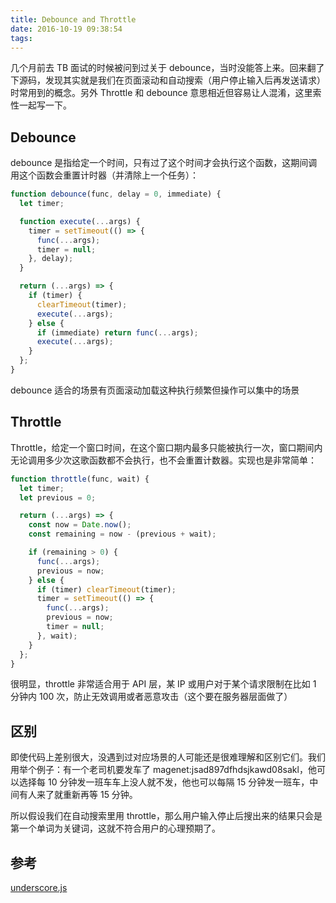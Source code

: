 ```yaml
---
title: Debounce and Throttle
date: 2016-10-19 09:38:54
tags:
---
```


几个月前去 TB 面试的时候被问到过关于 debounce，当时没能答上来。回来翻了下源码，发现其实就是我们在页面滚动和自动搜索（用户停止输入后再发送请求）时常用到的概念。另外 Throttle 和 debounce 意思相近但容易让人混淆，这里索性一起写一下。

## Debounce

debounce 是指给定一个时间，只有过了这个时间才会执行这个函数，这期间调用这个函数会重置计时器（并清除上一个任务）：

```javascript
function debounce(func, delay = 0, immediate) {
  let timer;

  function execute(...args) {
    timer = setTimeout(() => {
      func(...args);
      timer = null;
    }, delay);
  }

  return (...args) => {
    if (timer) {
      clearTimeout(timer);
      execute(...args);
    } else {
      if (immediate) return func(...args);
      execute(...args);
    }
  };
}
```

debounce 适合的场景有页面滚动加载这种执行频繁但操作可以集中的场景

## Throttle

Throttle，给定一个窗口时间，在这个窗口期内最多只能被执行一次，窗口期间内无论调用多少次这歌函数都不会执行，也不会重置计数器。实现也是非常简单：

```javascript
function throttle(func, wait) {
  let timer;
  let previous = 0;

  return (...args) => {
    const now = Date.now();
    const remaining = now - (previous + wait);

    if (remaining > 0) {
      func(...args);
      previous = now;
    } else {
      if (timer) clearTimeout(timer);
      timer = setTimeout(() => {
        func(...args);
        previous = now;
        timer = null;
      }, wait);
    }
  };
}
```

很明显，throttle 非常适合用于 API 层，某 IP 或用户对于某个请求限制在比如 1 分钟内 100 次，防止无效调用或者恶意攻击（这个要在服务器层面做了）

## 区别

即使代码上差别很大，没遇到过对应场景的人可能还是很难理解和区别它们。我们用举个例子：有一个老司机要发车了 magenet:jsad897dfhdsjkawd08sakl，他可以选择每 10 分钟发一班车车上没人就不发，他也可以每隔 15 分钟发一班车，中间有人来了就重新再等 15 分钟。

所以假设我们在自动搜索里用 throttle，那么用户输入停止后搜出来的结果只会是第一个单词为关键词，这就不符合用户的心理预期了。

## 参考

[underscore.js](https://github.com/jashkenas/underscore/blob/master/underscore.js)
